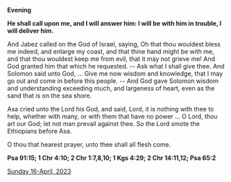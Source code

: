 **Evening**

**He shall call upon me, and I will answer him: I will be with him in trouble, I will deliver him.**
 
And Jabez called on the God of Israel, saying, Oh that thou wouldest bless me indeed, and enlarge my coast, and that thine hand might be with me, and that thou wouldest keep me from evil, that it may not grieve me! And God granted him that which he requested. -- Ask what I shall give thee. And Solomon said unto God, ... Give me now wisdom and knowledge, that I may go out and come in before this people. -- And God gave Solomon wisdom and understanding exceeding much, and largeness of heart, even as the sand that is on the sea shore.
 
Asa cried unto the Lord his God, and said, Lord, it is nothing with thee to help, whether with many, or with them that have no power ... O Lord, thou art our God; let not man prevail against thee. So the Lord smote the Ethiopians before Asa.
 
O thou that hearest prayer, unto thee shall all flesh come.  

**Psa 91:15; 1 Chr 4:10; 2 Chr 1:7,8,10; 1 Kgs 4:29; 2 Chr 14:11,12; Psa 65:2**

[Sunday 16-April, 2023](https://t.me/daily_light)
